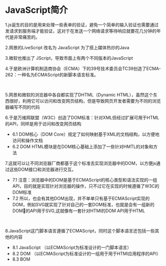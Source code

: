 # JavaScript简介

1.js诞生的目的是用来处理一些表单的验证，避免一个简单的输入验证也需要通过发请求到服务端才能验证，这对于在发送一个网络请求等待响应就要花几分钟的年代是非常痛苦的。

2.网景的LiveScript 改名为 JavaScript  为了搭上媒体热炒的Java

3.微软也推出了 JScript，导致市面上有两个不同版本的JavaScript

4.于是欧洲计算机制造商协会（ECMA）下的39号技术委员会TC39创造了ECMA-262：一种名为ECMAScript的新脚本语言标准。

<br />

5.网景和微软的浏览器中各自都实现了DHTML（Dynamic HTML），虽然这个东西很好，利用它可以访问和改变网页结构，但是导致网页开发者需要为不同的浏览器编写不同的代码

6.于是万维网联盟（W3C）创造了DOM标准：针对XML但经过扩展可用于HTML的API，同样是用于访问和改变网页结构
- 6.1 DOM核心（DOM Core）规定了如何映射基于XML的文档结构，以方便地访问和操作文档
- 6.2 DOM HTML模块是在DOM核心基础上添加了一些针对HMTL的对象和方法

7.这就可以让不同浏览器厂商都基于这个标准去实现浏览器中的DOM，以方便js通过这些DOM接口和浏览器进行交互。
- 7.1 注意：浏览器中的DOM是基于ECMAScript的核心类型和语法实现的一组API，目的就是实现针对浏览器的操作，只不过它在实现的时候遵循了W3C的DOM标准
- 7.2 所以，也会有其他DOM出现，并不单单只有基于ECMAScript实现的DOM，例如SVG就实现了针对自己的一套DOM标准，也就是会有一组新的DOM的API用于SVG,这就像有一套针对HTMl的DOM API用于HTML

<br />

8.JavaScript这门脚本语言遵循了ECMAScript，同时这个脚本语言还包括一些其他的内容
-   8.1 JavaScript （以ECMAScript为标准设计的一门脚本语言）
-   8.2 DOM （以ECMAScript为标准设计的一组用于用于HTMl应用程序的API）
-   8.3 BOM
